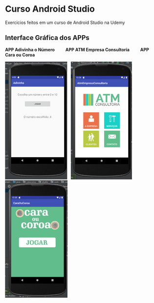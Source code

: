 # Curso Android Studio
 Exercicios feitos em um curso de Android Studio na Udemy

## Interface Gráfica dos APPs
**APP Adivinha o Número** &nbsp;&nbsp;&nbsp;&nbsp;&nbsp;&nbsp;&nbsp; **APP ATM Empresa Consultoria** &nbsp;&nbsp;&nbsp;&nbsp;&nbsp;&nbsp;&nbsp; **APP Cara ou Coroa**

<img src="https://github.com/atilao/Curso-Android-Studio/blob/master/Adivinha/Foto_App.PNG" width="203">&nbsp;&nbsp;&nbsp;<img src="https://github.com/atilao/Curso-Android-Studio/blob/master/AtmEmpresaConsultoria/Foto_App.PNG" width="200">&nbsp;&nbsp;&nbsp;<img src="https://github.com/atilao/Curso-Android-Studio/blob/master/CaraOuCoroa/Foto_App.PNG" width="204">
